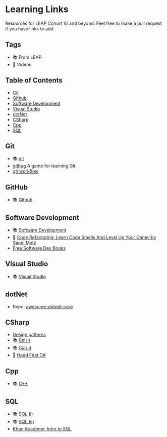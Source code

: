 # Learning Links

Resources for LEAP Cohort 10 and beyond. Feel free to make a pull request if you have links to add.

## Tags

* :books: From LEAP
* :vhs: Videos

## Table of Contents

* [Git](#git)
* [Github](#github)
* [Software Development](#software-development)
* [Visual Studio](#visual-studio)
* [dotNet](#dotnet)
* [CSharp](#csharp)
* [Cpp](#cpp)
* [SQL](#sql)

## Git

* :books: [git](https://channel9.msdn.com//Shows/Visual-Studio-Toolbox/Git-Fundamentals/)
* [githug](https://github.com/Gazler/githug) A game for learning Git.
* [git workflow](https://danielkummer.github.io/git-flow-cheatsheet/)

## GitHub

* :books: [Github](https://mva.microsoft.com/en-US/training-courses/github-for-windows-users-16749)

## Software Development

* :books: [Software Development](https://mva.microsoft.com/en-US/training-courses/software-development-fundamentals-8248?l=xiawPHKy_5104984382)
* :vhs: [Code Refactoring: Learn Code Smells And Level Up Your Game! by Sandi Metz](https://www.youtube.com/watch?v=D4auWwMsEnY)
* [Free Software Dev Books](https://github.com/EbookFoundation/free-programming-books/blob/master/free-programming-books.md)

## Visual Studio

* :books: [Visual Studio](https://mva.microsoft.com/en-US/training-courses/getting-started-with-visual-studio-2017-17798)

## dotNet

* Repo: [awesome-dotnet-core](https://github.com/thangchung/awesome-dotnet-core)

## CSharp

* [Design patterns](https://www.dofactory.com/net/design-patterns)
* :books: [C# (i)](https://mva.microsoft.com/en-us/training-courses/c-fundamentals-for-absolute-beginners-16169?l=Lvld4EQIC_2706218949)
* :books: [C# (ii)](https://mva.microsoft.com/en-us/training-courses/programming-in-c-jump-start-14254?l=j0iuozSfB_6900115888)
* :orange_book: [Head First C#](https://mehmetakifsonmez.files.wordpress.com/2013/12/head-first-c-a-learners-guide-to-real-world-programming-with-visual-c-and-net.pdf)

## Cpp

* :books: [C++](https://mva.microsoft.com/en-us/training-courses/c-a-general-purpose-language-and-library-jump-start-8251?l=fVmOhQKy_5104984382)

## SQL

* :books: [SQL (i)](https://mva.microsoft.com/en-US/training-courses/querying-with-transactsql-10530?l=TjT07f87_9804984382)
* :books: [SQL (ii)](https://mva.microsoft.com/en-US/training-courses/sql-database-fundamentals-16944?l=w7qq6nAID_6805121157)
* [Khan Academy: Intro to SQL](https://www.khanacademy.org/computing/computer-programming/sql)

